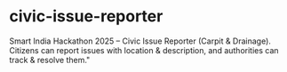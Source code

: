 # civic-issue-reporter
Smart India Hackathon 2025 – Civic Issue Reporter (Carpit &amp; Drainage). Citizens can report issues with location &amp; description, and authorities can track &amp; resolve them."
